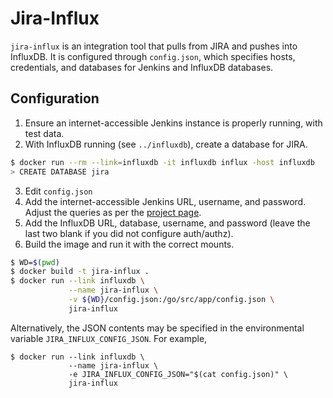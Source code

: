 # Jira-Influx

`jira-influx` is an integration tool that pulls from JIRA and pushes into InfluxDB. It is configured through `config.json`, which specifies hosts, credentials, and databases for Jenkins and InfluxDB databases.

## Configuration

1. Ensure an internet-accessible Jenkins instance is properly running, with test data.
2. With InfluxDB running (see `../influxdb`), create a database for JIRA.
```bash
$ docker run --rm --link=influxdb -it influxdb influx -host influxdb
> CREATE DATABASE jira
```

3. Edit `config.json`
4. Add the internet-accessible Jenkins URL, username, and password. Adjust the queries as per the [project page](https://github.com/cbonitz/jira-influx).
5. Add the InfluxDB URL, database, username, and password (leave the last two blank if you did not configure auth/authz).
6. Build the image and run it with the correct mounts.
```bash
$ WD=$(pwd)
$ docker build -t jira-influx .
$ docker run --link influxdb \
             --name jira-influx \
             -v ${WD}/config.json:/go/src/app/config.json \
             jira-influx
```

Alternatively, the JSON contents may be specified in the environmental variable
`JIRA_INFLUX_CONFIG_JSON`. For example,

```
$ docker run --link influxdb \
             --name jira-influx \
             -e JIRA_INFLUX_CONFIG_JSON="$(cat config.json)" \
             jira-influx
```
